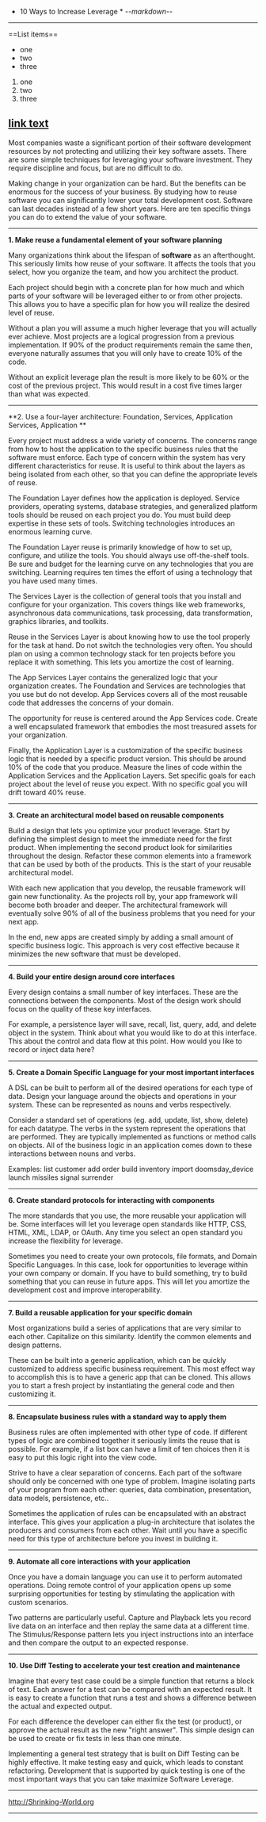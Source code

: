 * 10 Ways to Increase Leverage *                                       -*-markdown-*-

---
==List items==
* one
* two
* three

1. one
1. two
1. three

[link text][]
---

Most companies waste a significant portion of their software development resources by not protecting and utilizing their key software assets. There are some simple techniques for leveraging your software investment.  They require discipline and focus, but are no difficult to do. 

Making change in your organization can be hard. But the benefits can be enormous for the success of your business.  By studying how to reuse software you can significantly lower your total development cost.  Software can last decades instead of a few short years.  Here are ten specific things you can do to extend the value of your software.

---

**1. Make reuse a fundamental element of your software planning**

Many organizations think about the lifespan of **software** as an afterthought. This seriously limits how reuse of your software.  It affects the tools that you select, how you organize the team, and how you architect the product.

Each project should begin with a concrete plan for how much and which parts of your software will be leveraged either to or from other projects.  This allows you to have a specific plan for how you will realize the desired level of reuse.

Without a plan you will assume a much higher leverage that you will actually ever achieve.  Most projects are a logical progression from a previous implementation.  If 90% of the product requirements remain the same then, everyone naturally assumes that you will only have to create 10% of the code.

Without an explicit leverage plan the result is more likely to be 60% or the cost of the previous project.  This would result in a cost five times larger than what was expected.

---

**2. Use a four-layer architecture: Foundation, Services, Application Services, Application **


Every project must address a wide variety of concerns.  The concerns range from how to host the application to the specific business rules that the software must enforce.  Each type of concern within the system has very different characteristics for reuse.  It is useful to think about the layers as being isolated from each other, so that you can define the appropriate levels of reuse.

The Foundation Layer defines how the application is deployed.  Service providers, operating systems, database strategies, and generalized platform tools should be reused on each project you do.  You must build deep expertise in these sets of tools.  Switching technologies introduces an enormous learning curve.

The Foundation Layer reuse is primarily knowledge of how to set up, configure, and utilize the tools. You should always use off-the-shelf tools.  Be sure and budget for the learning curve on any technologies that you are switching.   Learning requires ten times the effort of using a technology that you have used many times.

The Services Layer is the collection of general tools that you install and configure for your organization.  This covers things like web frameworks, asynchronous data communications, task processing, data transformation, graphics libraries, and toolkits.

Reuse in the Services Layer is about knowing how to use the tool properly for the task at hand.   Do not switch the technologies very often.  You should plan on using a common technology stack for ten projects before you replace it with something.  This lets you amortize the cost of learning.

The App Services Layer contains the generalized logic that your organization creates.  The Foundation and Services are technologies that you use but do not develop.  App Services covers all of the most reusable code that addresses the concerns of your domain.

The opportunity for reuse is centered around the App Services code.  Create a well encapsulated framework that embodies the most treasured assets for your organization.

Finally, the Application Layer is a customization of the specific business logic that is needed by a specific product version.  This should be around 10% of the code that you produce.  Measure the lines of code within the Application Services and the Application Layers.  Set specific goals for each project about the level of reuse you expect.  With no specific goal you will drift toward 40% reuse.

---

**3. Create an architectural model based on reusable components**


Build a design that lets you optimize your product leverage.  Start by defining the simplest design to meet the immediate need for the first product.  When implementing the second product look for similarities throughout the design.  Refactor these common elements into a framework that can be used by both of the products.  This is the start of your reusable architectural model.

With each new application that you develop, the reusable framework will gain new functionality.  As the projects roll by, your app framework will become both broader and deeper.  The architectural framework will eventually solve 90% of all of the business problems that you need for your next app.

In the end, new apps are created simply by adding a small amount of specific business logic.  This approach is very cost effective because it minimizes the new software that must be developed.

---

**4. Build your entire design around core interfaces**


Every design contains a small number of key interfaces.  These are the connections between the components.  Most of the design work should focus on the quality of these key interfaces.

For example, a persistence layer will save, recall, list, query, add, and delete object in the system.  Think about what you would like to do at this interface.  This about the control and data flow at this point.  How would you like to record or inject data here?

---

**5. Create a Domain Specific Language for your most important interfaces**

A DSL can be built to perform all of the desired operations for each type of data.  Design your language around the objects and operations in your system.  These can be represented as nouns and verbs respectively.

Consider a standard set of operations (eg. add, update, list, show, delete) for each datatype. The verbs in the system represent the operations that are performed. They are typically implemented as functions or method calls on objects.  All of the business logic in an application comes down to these interactions between nouns and verbs. 

Examples:
list customer
add order
build inventory
import doomsday_device
launch missiles
signal surrender

---

**6. Create standard protocols for interacting with components**

The more standards that you use, the more reusable your application will be.  Some interfaces will let you leverage open standards like HTTP, CSS, HTML, XML, LDAP, or OAuth.  Any time you select an open standard you increase the flexibility for leverage.

Sometimes you need to create your own protocols, file formats, and Domain Specific Languages.  In this case, look for opportunities to leverage within your own company or domain.  If you have to build something, try to build something that you can reuse in future apps.  This will let you amortize the development cost and improve interoperability.

---

**7. Build a reusable application for your specific domain**

Most organizations build a series of applications that are very similar to each other.  Capitalize on this similarity.   Identify the common elements and design patterns.

These can be built into a generic application, which can be quickly customized to address specific business requirement.  This most effect way to accomplish this is to have a generic app that can be cloned.  This allows you to start a fresh project by instantiating the general code and then customizing it.

---

**8. Encapsulate business rules with a standard way to apply them**

Business rules are often implemented with other type of code.  If different types of logic are combined together it seriously limits the reuse that is possible.  For example, if a list box can have a limit of ten choices then it is easy to put this logic right into the view code.

Strive to have a clear separation of concerns.   Each part of the software should only be concerned with one type of problem.  Imagine isolating parts of your program from each other:  queries, data combination, presentation, data models, persistence, etc..

Sometimes the application of rules can be encapsulated with an abstract interface.  This gives your application a plug-in architecture that isolates the producers and consumers from each other.  Wait until you have a specific need for this type of architecture before you invest in building it.

---

**9. Automate all core interactions with your application**

Once you have a domain language you can use it to perform automated operations.   Doing remote control of your application opens up some surprising opportunities for testing by stimulating the application with custom scenarios.

Two patterns are particularly useful.   Capture and Playback lets you record live data on an interface and then replay the same data at a different time.  The Stimulus/Response  pattern lets you inject instructions into an interface and then compare the output to an expected response.

---

**10. Use Diff Testing to accelerate your test creation and maintenance**

Imagine that every test case could be a simple function that returns a block of text.  Each answer for a test can be compared with an expected result.  It is easy to create a function that runs a test and shows a difference between the actual and expected output.

For each difference the developer can either fix the test (or product), or approve the actual result as the new "right answer".  This simple design can be used to create or fix tests in less than one minute.

Implementing a general test strategy that is built on Diff Testing can be highly effective.  It make testing easy and quick, which leads to constant refactoring.  Development that is supported by quick testing is one of the most important ways that you can take maximize Software Leverage.

---

http://Shrinking-World.org

-------------------------------------------------------------------------------

[link text]: shrinking-world.org "ShrinkingWorld"



